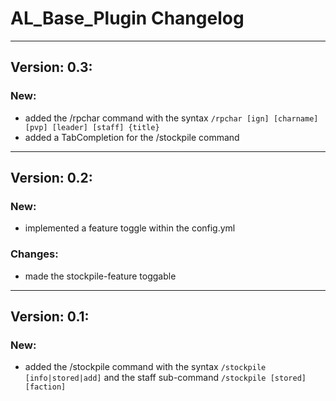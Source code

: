 # AL_Base_Plugin Changelog
___
## Version: 0.3:
### New:
+ added the /rpchar command with the syntax `/rpchar [ign] [charname] [pvp] [leader] [staff] {title}`
+ added a TabCompletion for the /stockpile command
___
## Version: 0.2:
### New:
+ implemented a feature toggle within the config.yml

### Changes:
* made the stockpile-feature toggable
___
## Version: 0.1:
### New:
+ added the /stockpile command with the syntax `/stockpile [info|stored|add]` and the staff sub-command `/stockpile [stored] [faction]`